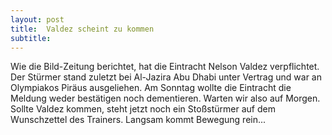 ```yaml
---
layout: post
title:  Valdez scheint zu kommen
subtitle:  
---
```


Wie die Bild-Zeitung berichtet, hat die Eintracht Nelson Valdez verpflichtet. Der Stürmer stand zuletzt bei Al-Jazira Abu Dhabi unter Vertrag und war an Olympiakos Piräus ausgeliehen. Am Sonntag wollte die Eintracht die Meldung weder bestätigen noch dementieren. Warten wir also auf Morgen. Sollte Valdez kommen, steht jetzt noch ein Stoßstürmer auf dem Wunschzettel des Trainers. Langsam kommt Bewegung rein...


